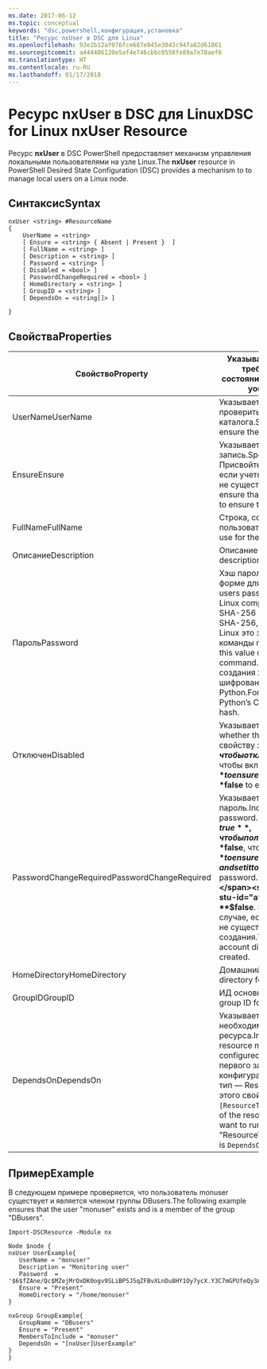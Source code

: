 ```yaml
---
ms.date: 2017-06-12
ms.topic: conceptual
keywords: "dsc,powershell,конфигурация,установка"
title: "Ресурс nxUser в DSC для Linux"
ms.openlocfilehash: 93e2b12af076fce687e045e3043c94fa82d61861
ms.sourcegitcommit: a444406120e5af4e746cbbc0558fe89a7e78aef6
ms.translationtype: HT
ms.contentlocale: ru-RU
ms.lasthandoff: 01/17/2018
---
```

# <a name="dsc-for-linux-nxuser-resource"></a><span data-ttu-id="a99b3-103">Ресурс nxUser в DSC для Linux</span><span class="sxs-lookup"><span data-stu-id="a99b3-103">DSC for Linux nxUser Resource</span></span>

<span data-ttu-id="a99b3-104">Ресурс **nxUser** в DSC PowerShell предоставляет механизм управления локальными пользователями на узле Linux.</span><span class="sxs-lookup"><span data-stu-id="a99b3-104">The **nxUser** resource in PowerShell Desired State Configuration (DSC) provides a mechanism to to manage local users on a Linux node.</span></span>

## <a name="syntax"></a><span data-ttu-id="a99b3-105">Синтаксис</span><span class="sxs-lookup"><span data-stu-id="a99b3-105">Syntax</span></span>

```
nxUser <string> #ResourceName
{
    UserName = <string>
    [ Ensure = <string> { Absent | Present }  ]
    [ FullName = <string> ]
    [ Description = <string> ]
    [ Password = <string> ]
    [ Disabled = <bool> ]
    [ PasswordChangeRequired = <bool> ]
    [ HomeDirectory = <string> ]
    [ GroupID = <string> ]
    [ DependsOn = <string[]> ]

}
```

## <a name="properties"></a><span data-ttu-id="a99b3-106">Свойства</span><span class="sxs-lookup"><span data-stu-id="a99b3-106">Properties</span></span>

|  <span data-ttu-id="a99b3-107">Свойство</span><span class="sxs-lookup"><span data-stu-id="a99b3-107">Property</span></span> |  <span data-ttu-id="a99b3-108">Указывает имя учетной записи, для которой требуется обеспечить определенное состояние.</span><span class="sxs-lookup"><span data-stu-id="a99b3-108">Indicates the account name for which you want to ensure a specific state.</span></span> | 
|---|---|
| <span data-ttu-id="a99b3-109">UserName</span><span class="sxs-lookup"><span data-stu-id="a99b3-109">UserName</span></span>| <span data-ttu-id="a99b3-110">Указывает, в каком расположении нужно проверить состояние файла или каталога.</span><span class="sxs-lookup"><span data-stu-id="a99b3-110">Specifies the location where you want to ensure the state for a file or directory.</span></span>| 
| <span data-ttu-id="a99b3-111">Ensure</span><span class="sxs-lookup"><span data-stu-id="a99b3-111">Ensure</span></span>| <span data-ttu-id="a99b3-112">Указывает, существует ли учетная запись.</span><span class="sxs-lookup"><span data-stu-id="a99b3-112">Specifies whether the account exists.</span></span> <span data-ttu-id="a99b3-113">Присвойте этому свойству значение Present, если учетная запись существует, и Absent, если не существует.</span><span class="sxs-lookup"><span data-stu-id="a99b3-113">Set this property to "Present" to ensure that the account exists, and set it to "Absent" to ensure that the account does not exist.</span></span>| 
| <span data-ttu-id="a99b3-114">FullName</span><span class="sxs-lookup"><span data-stu-id="a99b3-114">FullName</span></span>| <span data-ttu-id="a99b3-115">Строка, содержащая полное имя учетной записи пользователя.</span><span class="sxs-lookup"><span data-stu-id="a99b3-115">A string that contains the full name to use for the user account.</span></span>| 
| <span data-ttu-id="a99b3-116">Описание</span><span class="sxs-lookup"><span data-stu-id="a99b3-116">Description</span></span>| <span data-ttu-id="a99b3-117">Описание учетной записи пользователя.</span><span class="sxs-lookup"><span data-stu-id="a99b3-117">The description for the user account.</span></span>| 
| <span data-ttu-id="a99b3-118">Пароль</span><span class="sxs-lookup"><span data-stu-id="a99b3-118">Password</span></span>| <span data-ttu-id="a99b3-119">Хэш пароля пользователя в соответствующей форме для компьютера с Linux.</span><span class="sxs-lookup"><span data-stu-id="a99b3-119">The hash of the users password in the appropriate form for the Linux computer.</span></span> <span data-ttu-id="a99b3-120">Обычно это защищенный хэш SHA-256 или SHA-512.</span><span class="sxs-lookup"><span data-stu-id="a99b3-120">Typically, this is a salted SHA-256, or SHA-512 hash.</span></span> <span data-ttu-id="a99b3-121">В Debian и Ubuntu Linux это значение можно создать с помощью команды mkpasswd.</span><span class="sxs-lookup"><span data-stu-id="a99b3-121">On Debian and Ubuntu Linux, this value can be generated with the mkpasswd command.</span></span> <span data-ttu-id="a99b3-122">В других дистрибутивах Linux для создания хэша можно использовать метод шифрования криптографической библиотеки Python.</span><span class="sxs-lookup"><span data-stu-id="a99b3-122">For other Linux distros, the crypt method of Python’s Crypt library can be used to generate the hash.</span></span>| 
| <span data-ttu-id="a99b3-123">Отключен</span><span class="sxs-lookup"><span data-stu-id="a99b3-123">Disabled</span></span>| <span data-ttu-id="a99b3-124">Указывает, включено ли правило.</span><span class="sxs-lookup"><span data-stu-id="a99b3-124">Indicates whether the account is enabled.</span></span> <span data-ttu-id="a99b3-125">Присвойте этому свойству значение **$true**, чтобы отключить учетную запись, и **$false**, чтобы включить ее.</span><span class="sxs-lookup"><span data-stu-id="a99b3-125">Set this property to **$true** to ensure that this account is disabled, and set it to **$false** to ensure that it is enabled.</span></span>| 
| <span data-ttu-id="a99b3-126">PasswordChangeRequired</span><span class="sxs-lookup"><span data-stu-id="a99b3-126">PasswordChangeRequired</span></span>| <span data-ttu-id="a99b3-127">Указывает, может ли пользователь изменить пароль.</span><span class="sxs-lookup"><span data-stu-id="a99b3-127">Indicates whether the user can change the password.</span></span> <span data-ttu-id="a99b3-128">Присвойте этому свойству значение **$true**, чтобы пользователь не мог изменить пароль, и **$false**, чтобы мог.</span><span class="sxs-lookup"><span data-stu-id="a99b3-128">Set this property to **$true** to ensure that the user cannot change the password, and set it to **$false** to allow the user to change the password.</span></span> <span data-ttu-id="a99b3-129">Значение по умолчанию — **$false**.</span><span class="sxs-lookup"><span data-stu-id="a99b3-129">The default value is **$false**.</span></span> <span data-ttu-id="a99b3-130">Это свойство применяется только в том случае, если учетная запись пользователя ранее не существовала и находится в процессе создания.</span><span class="sxs-lookup"><span data-stu-id="a99b3-130">This property is only evaluated if the user account did not exist previously and is being created.</span></span>| 
| <span data-ttu-id="a99b3-131">HomeDirectory</span><span class="sxs-lookup"><span data-stu-id="a99b3-131">HomeDirectory</span></span>| <span data-ttu-id="a99b3-132">Домашний каталог пользователя.</span><span class="sxs-lookup"><span data-stu-id="a99b3-132">The home directory for the user.</span></span>| 
| <span data-ttu-id="a99b3-133">GroupID</span><span class="sxs-lookup"><span data-stu-id="a99b3-133">GroupID</span></span>| <span data-ttu-id="a99b3-134">ИД основной группы пользователя.</span><span class="sxs-lookup"><span data-stu-id="a99b3-134">The primary group ID for the user.</span></span>| 
| <span data-ttu-id="a99b3-135">DependsOn</span><span class="sxs-lookup"><span data-stu-id="a99b3-135">DependsOn</span></span> | <span data-ttu-id="a99b3-136">Указывает, что перед настройкой этого ресурса необходимо запустить настройку другого ресурса.</span><span class="sxs-lookup"><span data-stu-id="a99b3-136">Indicates that the configuration of another resource must run before this resource is configured.</span></span> <span data-ttu-id="a99b3-137">Например, если идентификатор первого запускаемого блока сценария для конфигурации ресурса — ResourceName, а его тип — ResourceType, то синтаксис использования этого свойства таков: `DependsOn = "[ResourceType]ResourceName"`.</span><span class="sxs-lookup"><span data-stu-id="a99b3-137">For example, if the ID of the resource configuration script block that you want to run first is "ResourceName" and its type is "ResourceType", the syntax for using this property is `DependsOn = "[ResourceType]ResourceName"`.</span></span>| 

## <a name="example"></a><span data-ttu-id="a99b3-138">Пример</span><span class="sxs-lookup"><span data-stu-id="a99b3-138">Example</span></span>

<span data-ttu-id="a99b3-139">В следующем примере проверяется, что пользователь monuser существует и является членом группы DBusers.</span><span class="sxs-lookup"><span data-stu-id="a99b3-139">The following example ensures that the user "monuser" exists and is a member of the group "DBusers".</span></span>

```
Import-DSCResource -Module nx 

Node $node {
nxUser UserExample{
   UserName = "monuser"
   Description = "Monitoring user"
   Password  =    '$6$fZAne/Qc$MZejMrOxDK0ogv9SLiBP5J5qZFBvXLnDu8HY1Oy7ycX.Y3C7mGPUfeQy3A82ev3zIabhDQnj2ayeuGn02CqE/0'
   Ensure = "Present"
   HomeDirectory = "/home/monuser"
}
 
nxGroup GroupExample{
   GroupName = "DBusers"
   Ensure = "Present"
   MembersToInclude = "monuser"
   DependsOn = "[nxUser]UserExample"            
}
}
```

